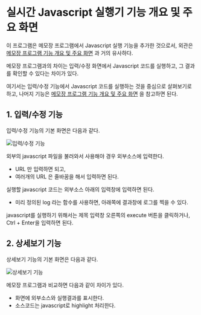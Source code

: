 # 실시간 Javascript 실행기 기능 개요 및 주요 화면

이 프로그램은 메모장 프로그램에서 Javascript 실행 기능을 추가한 것으로서, 외관은 [메모장 프로그램 기능 개요 및 주요 화면](https://github.com/logicielkr/memo/blob/master/introduction.md) 과 거의 유사하다.

메모장 프로그램과의 차이는 입력/수정 화면에서 Javascript 코드를 실행하고, 그 결과를 확인할 수 있다는 차이가 있다.

여기서는 입력/수정 기능에서 Javascript 코드를 실행하는 것을 중심으로 살펴보기로 하고, 나머지 기능은 [메모장 프로그램 기능 개요 및 주요 화면](https://github.com/logicielkr/memo/blob/master/introduction.md) 을 참고하면 된다.

## 1. 입력/수정 기능

입력/수정 기능의 기본 화면은 다음과 같다.

<img src="http://graha.kr/static-contents/images/javascript/insert.png" alt="입력/수정 기능" />

외부의 javascript 파일을 불러와서 사용해야 경우 외부소스에 입력한다.

- URL 만 입력하면 되고,
- 여러개의 URL 은 줄바꿈을 해서 입력하면 된다.

실행할 javascript 코드는 외부소스 아래의 입력창에 입력하면 된다.

- 미리 정의된 log 라는 함수를 사용하면, 아래쪽에 결과창에 로그를 찍을 수 있다.

javascript를 실행하기 위해서는 제목 입력창 오른쪽의 execute 버튼을 클릭하거나, Ctrl + Enter을 입력하면 된다.

## 2. 상세보기 기능

상세보기 기능의 기본 화면은 다음과 같다.

<img src="http://graha.kr/static-contents/images/javascript/detail.png" alt="상세보기 기능" />

메모장 프로그램과 비교하면 다음과 같이 차이가 있다.

- 화면에 외부소스와 실행결과를 표시한다.
- 소스코드는 javascript로 highlight 처리한다.